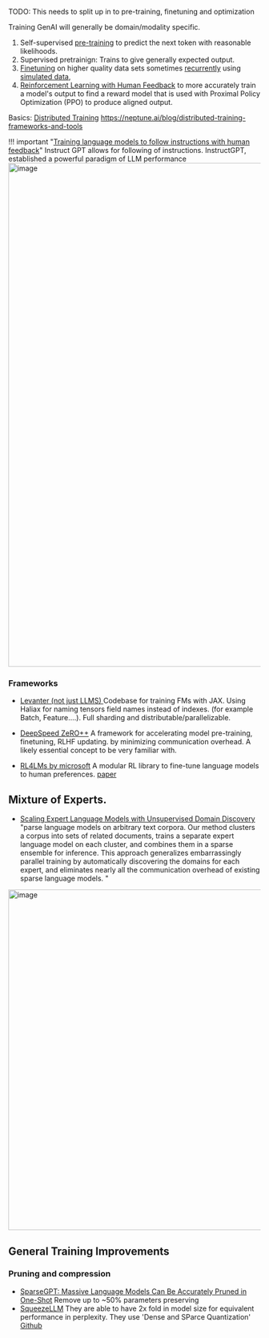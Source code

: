 TODO: This needs to split up in to pre-training, finetuning and optimization

Training GenAI will generally be domain/modality specific.

1. Self-supervised [pre-training](pre-training.md) to predict the next token with reasonable likelihoods. 
2. Supervised pretrainign: Trains to give generally expected output.
3. [Finetuning](./finetuning.md) on higher quality data sets sometimes [recurrently](./recurrent_training.md) using [simulated data](../data/simulation.md),
4. [Reinforcement Learning with Human Feedback](rl_feedback.md) to more accurately train a model's output to find a reward model that is used with Proximal Policy Optimization (PPO) to produce aligned output. 

Basics: [Distributed Training](https://neptune.ai/blog/distributed-training)
https://neptune.ai/blog/distributed-training-frameworks-and-tools



!!! important "[Training language models to follow instructions with human feedback](https://arxiv.org/abs/2203.02155)" 
    Instruct GPT allows for following of instructions. InstructGPT, established a powerful paradigm of LLM performance
    <img width="1006" alt="image" src="https://github.com/ianderrington/genai/assets/76016868/f8eccb3c-0afe-4f8f-a477-4269c5b93fb0">


### Frameworks

- [Levanter (not just LLMS) ](https://crfm.stanford.edu/2023/06/16/levanter-1_0-release.html) Codebase for training FMs with JAX. Using Haliax for naming tensors field names instead of indexes. (for example Batch, Feature....). Full sharding and distributable/parallelizable. 
-  [DeepSpeed ZeRO++](https://www.microsoft.com/en-us/research/blog/deepspeed-zero-a-leap-in-speed-for-llm-and-chat-model-training-with-4x-less-communication/) A framework for accelerating model pre-training, finetuning, RLHF updating.  by minimizing communication overhead. A likely essential concept to be very familiar with. 

- [RL4LMs by microsoft](https://github.com/allenai/RL4LMs/tree/main) A modular RL library to fine-tune language models to human preferences. [paper](https://arxiv.org/pdf/2305.08844.pdf)



## Mixture of Experts.

- [Scaling Expert Language Models with Unsupervised Domain Discovery](https://arxiv.org/pdf/2303.14177.pdf) "parse language models on arbitrary text corpora. Our method clusters a corpus into sets of related documents, trains a separate expert language model on each cluster, and combines them in a sparse ensemble for inference. This approach generalizes embarrassingly parallel training by automatically discovering the domains for each expert, and eliminates nearly all the communication overhead of existing sparse language models. "

<img width="680" alt="image" src="https://github.com/ianderrington/genai/assets/76016868/f4ec7e2e-bf27-4fc0-b420-0010e1caef71">

## General Training Improvements



### Pruning and compression

- [SparseGPT: Massive Language Models Can Be Accurately Pruned in One-Shot](https://arxiv.org/abs/2301.00774) Remove up to ~50% parameters preserving 
- [SqueezeLLM](https://arxiv.org/pdf/2306.07629.pdf) They are able to have 2x fold in model size for equivalent performance in perplexity. They use 'Dense and SParce Quantization' [Github](https://github.com/SqueezeAILab/SqueezeLLM)
